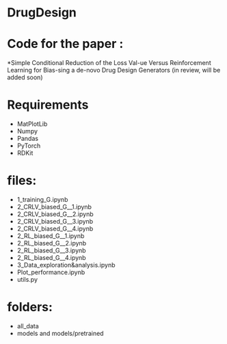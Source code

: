 # DrugDesign
# Code for the paper :

*Simple Conditional Reduction of the Loss Val-ue Versus Reinforcement Learning for Bias-sing a de-novo Drug Design Generators
(in review, will be added soon)

# Requirements
* MatPlotLib
* Numpy
* Pandas
* PyTorch
* RDKit

# files:
* 1_training_G.ipynb
* 2_CRLV_biased_G__1.ipynb
* 2_CRLV_biased_G__2.ipynb
* 2_CRLV_biased_G__3.ipynb
* 2_CRLV_biased_G__4.ipynb
* 2_RL_biased_G__1.ipynb
* 2_RL_biased_G__2.ipynb
* 2_RL_biased_G__3.ipynb
* 2_RL_biased_G__4.ipynb
* 3_Data_exploration&analysis.ipynb
* Plot_performance.ipynb
* utils.py

# folders:
* all_data
* models and models/pretrained
